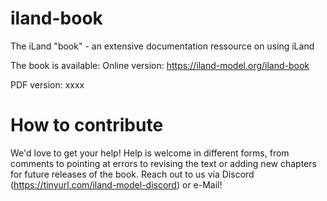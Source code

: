 # iland-book
The iLand "book" - an extensive documentation ressource on using iLand



The book is available:
Online version: https://iland-model.org/iland-book

PDF version: xxxx

# How to contribute
We'd love to get your help! Help is welcome in different forms, from comments to pointing at errors to revising the text or adding new chapters for future releases of the book.
Reach out to us via Discord (https://tinyurl.com/iland-model-discord) or e-Mail!
